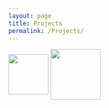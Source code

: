 ```yaml
---
layout: page
title: Projects
permalink: /Projects/
---
```


<img align="center" width="80" height="80" src="{{ site.url }}{{ site.baseurl }}/docs/assets/timeline.jpg" class="img-responsive" />

<img align="center" width="100" height="100" src="{{ site.url }}{{ site.baseurl }}/docs/assets/macropru.png" class="img-responsive" />
